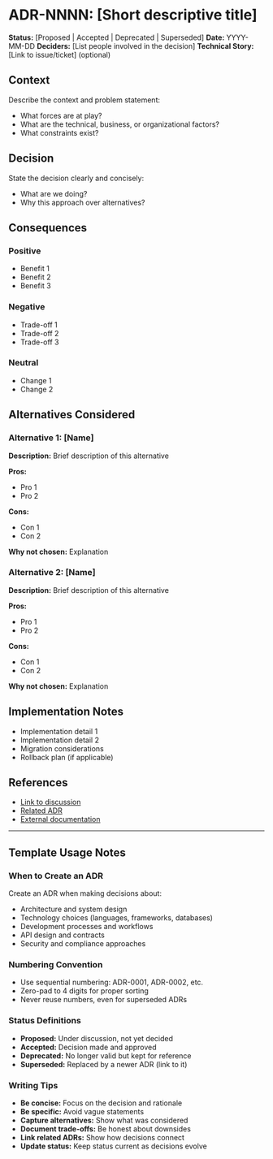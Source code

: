 # ADR-NNNN: [Short descriptive title]

**Status:** [Proposed | Accepted | Deprecated | Superseded]
**Date:** YYYY-MM-DD
**Deciders:** [List people involved in the decision]
**Technical Story:** [Link to issue/ticket] (optional)

## Context

<!-- What is the issue we're seeing that motivates this decision or change? -->

Describe the context and problem statement:
- What forces are at play?
- What are the technical, business, or organizational factors?
- What constraints exist?

## Decision

<!-- What is the change we're proposing/making? -->

State the decision clearly and concisely:
- What are we doing?
- Why this approach over alternatives?

## Consequences

<!-- What becomes easier or more difficult because of this change? -->

### Positive

- Benefit 1
- Benefit 2
- Benefit 3

### Negative

- Trade-off 1
- Trade-off 2
- Trade-off 3

### Neutral

- Change 1
- Change 2

## Alternatives Considered

### Alternative 1: [Name]

**Description:** Brief description of this alternative

**Pros:**
- Pro 1
- Pro 2

**Cons:**
- Con 1
- Con 2

**Why not chosen:** Explanation

### Alternative 2: [Name]

**Description:** Brief description of this alternative

**Pros:**
- Pro 1
- Pro 2

**Cons:**
- Con 1
- Con 2

**Why not chosen:** Explanation

## Implementation Notes

<!-- Technical details, migration path, rollout strategy, etc. -->

- Implementation detail 1
- Implementation detail 2
- Migration considerations
- Rollback plan (if applicable)

## References

<!-- Links to related resources, discussions, documentation -->

- [Link to discussion](https://example.com)
- [Related ADR](adr-0000.md)
- [External documentation](https://example.com)

---

## Template Usage Notes

### When to Create an ADR

Create an ADR when making decisions about:
- Architecture and system design
- Technology choices (languages, frameworks, databases)
- Development processes and workflows
- API design and contracts
- Security and compliance approaches

### Numbering Convention

- Use sequential numbering: ADR-0001, ADR-0002, etc.
- Zero-pad to 4 digits for proper sorting
- Never reuse numbers, even for superseded ADRs

### Status Definitions

- **Proposed:** Under discussion, not yet decided
- **Accepted:** Decision made and approved
- **Deprecated:** No longer valid but kept for reference
- **Superseded:** Replaced by a newer ADR (link to it)

### Writing Tips

- **Be concise:** Focus on the decision and rationale
- **Be specific:** Avoid vague statements
- **Capture alternatives:** Show what was considered
- **Document trade-offs:** Be honest about downsides
- **Link related ADRs:** Show how decisions connect
- **Update status:** Keep status current as decisions evolve
